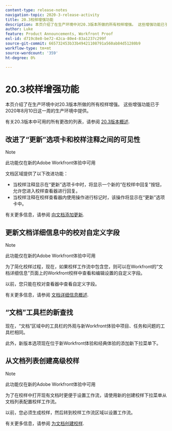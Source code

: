 ```yaml
---
content-type: release-notes
navigation-topic: 2020-3-release-activity
title: 20.3校样增强功能
description: 本页介绍了在生产环境中对20.3版本所做的所有校样增强。 这些增强功能已于2020年8月10日这一周的生产环境中提供。
author: Luke
feature: Product Announcements, Workfront Proof
exl-id: d719c8e8-be72-42ca-80e4-83a1237c299f
source-git-commit: 665732453b33b49421108791a560ab84d51280b9
workflow-type: tm+mt
source-wordcount: '359'
ht-degree: 0%

---
```


# 20.3校样增强功能

本页介绍了在生产环境中对20.3版本所做的所有校样增强。 这些增强功能已于2020年8月10日这一周的生产环境中提供。

有关20.3版本中可用的所有更改的列表，请参阅 [20.3版本概述](../../../product-announcements/product-releases/20.3-release-activity/20.3-release-overview.md).

## 改进了“更新”选项卡和校样注释之间的可见性

>[!NOTE]
>
>此功能仅在新的Adobe Workfront体验中可用

文档区域提供了以下改进功能：

* 当校样注释显示在“更新”选项卡中时，将显示一个新的“在校样中回复”按钮，允许您进入校样查看器进行回复。
* 当校样注释在校样查看器内使用操作进行标记时，该操作将显示在“更新”选项卡中。

有关更多信息，请参阅 [向文档添加更新](../../../documents/managing-documents/add-update-documents.md).

## 更新文档详细信息中的校对自定义字段

>[!NOTE]
>
>此功能仅在新的Adobe Workfront体验中可用

为了简化校样过程，现在，如果校样工作流中包含您，则可以在Workfront的“文档详细信息”页面上的Workfront校样中查看和编辑设置的自定义字段。

以前，您只能在校对查看器中查看自定义字段。

有关更多信息，请参阅 [文档详细信息概述](../../../documents/managing-documents/document-details-overview.md).

## “文档”工具栏的新查找

现在，“文档”区域中的工具栏的外观与新Workfront体验中项目、任务和问题的工具栏相同。

此外，新版本选项现在位于新Workfront体验和经典体验的添加新下拉菜单下。

## 从文档列表创建高级校样

>[!NOTE]
>
>此功能仅在新的Adobe Workfront体验中可用

为了在校样中打开现有文档时更便于设置工作流，请使用新的创建校样下拉菜单从文档列表配置校样工作流。

以前，您必须生成校样，然后转到校样工作流区域以设置工作流。

有关更多信息，请参阅 [为文档创建校样](../../../review-and-approve-work/proofing/creating-proofs-within-workfront/generate-proof-for-a-document.md).

